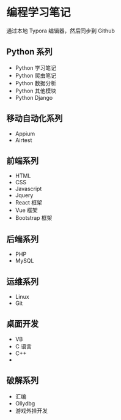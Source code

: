# 编程学习笔记
通过本地 Typora 编辑器，然后同步到 Github

## Python 系列
- Python 学习笔记
- Python 爬虫笔记
- Python 数据分析
- Python 其他模块
- Python Django

## 移动自动化系列
- Appium
- Airtest

## 前端系列
- HTML
- CSS
- Javascript
- Jquery
- React 框架
- Vue 框架
- Bootstrap 框架

## 后端系列
- PHP
- MySQL

## 运维系列
- Linux
- Git

## 桌面开发
- VB
- C 语言
- C++
- 

## 破解系列
- 汇编
- Ollydbg
- 游戏外挂开发


